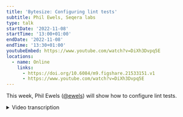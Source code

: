 ```yaml
---
title: 'Bytesize: Configuring lint tests'
subtitle: Phil Ewels, Seqera labs
type: talk
startDate: '2022-11-08'
startTime: '13:00+01:00'
endDate: '2022-11-08'
endTime: '13:30+01:00'
youtubeEmbed: https://www.youtube.com/watch?v=DiXh3Dvpq5E
locations:
  - name: Online
    links:
      - https://doi.org/10.6084/m9.figshare.21533151.v1
      - https://www.youtube.com/watch?v=DiXh3Dvpq5E
---
```


This week, Phil Ewels ([@ewels](https://github.com/ewels)) will show how to configure lint tests.

<details markdown="1"><summary>Video transcription</summary>
:::note
The content has been edited to make it reader-friendly
:::

[0:01](https://www.youtube.com/watch?v=DiXh3Dvpq5E&t=1)
Hello, everyone. Welcome to today's bytesize talk. My name is Franziska Bonath. I'm today's host. But before we go into the talk, I would like to highlight an event. As you all know, we had a hackathon not long ago, which was hugely successful. And good news, there will be another one coming up in March 2023. This one will be a completely virtual event, but we are planning to have local communities come together and join forces. So if you want to host one of those, please contact us or add a pull request to the website where you can add your own site.
So, this is enough of announcements. Now I would like to hand over to Phil, who's giving today's talk. He is talking about configuring linting.

[1:07](https://www.youtube.com/watch?v=DiXh3Dvpq5E&t=67)
This is me stepping in, doing a bit of a last minute talk again. So sorry for the late advertisement about this one, and about what the talk topic would be. We realized, actually as Fran had been telling us for a couple of weeks, that we were running out of talks, but we only really realized yesterday that we didn't have anything scheduled for today. So we had a look through a list of suggestions, and this was one which had been asked - or requested - a couple of times. So I thought I'd jump in and try and talk everyone through nf-core linting. What it is, how it works, but most importantly, how to configure it.

[1:40](https://www.youtube.com/watch?v=DiXh3Dvpq5E&t=100)
This is going to be particularly interesting for both people building nf-core pipelines, but also people working with nf-core tooling outside of the nf-core ecosystem, where maybe some of these tests are not really relevant to you. But it's good for everyone to understand how it works and how to configure it. In the spirit of last minute decisions, I'm going to be live demoing everything. My apologies in advance if everything breaks horribly, but let's see how it goes.

[2:13](https://www.youtube.com/watch?v=DiXh3Dvpq5E&t=133)
Hopefully you can all see my screen. Move your faces over here. Wonderful. First things first, just a reminder about where the documentation is for all of this. So this is the nf-core website. If you head on over to the tools page up at the top here, you find the section for nf-core lint. This is the documentation. It pretty much tells you everything I'm going to tell you. If you get distracted by a dog or a neighbour or something, or if you forget everything else I'm going to tell you about, then just remember this. There is documentation on the website and you can read it and it explains how everything works. With that said, let's jump in and do some demo and walk through what we're going to be talking about today.

[3:04](https://www.youtube.com/watch?v=DiXh3Dvpq5E&t=184)
Just before we started recording, I created a new pipeline. I just did `nf-core create`, which made me a new empty pipeline. Then I updated the modules and I cleared out some of the template stuff so that we're up and running with a clean pipeline. If I do `git log`, you can see I've just got two commits from when we started preparation for this talk and just resolving the link warnings.

[3:33](https://www.youtube.com/watch?v=DiXh3Dvpq5E&t=213)
Now, what is code linting or linter? Basically, a code linter has a set of rules about how code should look and how it should work. It checks the code and gives you passes or failures in a series of tests. Typically, when you talk about code linters, you're also talking about code formatting. So, for example, you can have a JavaScript or JSON code formatter or Python code formatter. These have linting tests where they look at the code and they can also reformat the code for you. We're not talking about that today. The nf-core linter doesn't have anything to do with code formatting. It's just a set of rules and it's a way to inspect code for standardization. The linting has been around for nf-core since we started the project and is a fairly crucial part of how we work. It allows the community to scale because we do so much work with code review where other people are reviewing code that you're writing. Having a set of automated tests means that we can be a bit more confident that things are adhering to the principles and not breaking stuff without having to check really, really carefully. By automating the things that we are commonly asking for, it streamlines this process of code review and makes the general code quality better. This is pretty much how the nf-core lint tools have evolved over time. It started off with a couple of minor things. Every time we've come across the same thing a few times in a pull request, we say we should write a lint test for that so we can automatically test for this thing again in the future.

[5:10](https://www.youtube.com/watch?v=DiXh3Dvpq5E&t=310)
Another thing that's really important about it is it makes sure that everybody stays up to date with all the latest things, guidelines and rules for nf-core because these change over time. We have updates in the nf-core template and we do template synchronization, and all this stuff, and that rolls along. What happens is if you keep running nf-core lints on your code base over time, as retooling updates along with the template, you'll start to get failures where before it was passing. That's because it says it checks the code in your pipeline against the template. In some places it says this should be the same as the template. It's either out of date or you've edited it and that's a bad thing. So it also forces everyone to stay up to date and in sync. That's why we have retooling. That's why we have nf-core linting.

[5:56](https://www.youtube.com/watch?v=DiXh3Dvpq5E&t=354)
If I do `nf-core help`, you'll see that it's one of the commands here, commands for developers. The basic one is `nf-core lint`. You can also call it just specifically for modules. So it's an `nf-core modules lint` and that calls just a subset of those tests. But generally speaking, you just do `nf-core lint` and it just checks everything. I'm currently sat in my working directory as the root of the pipeline. Here it's run 182 different tests and they all passed and nothing failed. That's great! When I push commits and open pull requests to GitHub and things, we have automated continuous integration tests, zero tests, and they run the same command on the code. That means when you open a pull request, those tests automatically run and you get a green tick or red cross saying whether this is good or bad. We have different statuses that the tests can have: they can be passed, they can fail (which obviously is bad) and they can throw warnings. With warnings, they don't actually fail the CI, so you'll still get a green tick. But it tells you in the text message when you check the text that there's something which is maybe not ideal. Hopefully when you're creating pull requests, you also get a little comment automatically added, which summarizes the results in the body of the pull request. To give you visibility, especially for these warnings, which might fly under the radar otherwise.

[7:15](https://www.youtube.com/watch?v=DiXh3Dvpq5E&t=435)
What we're particularly interested about today is this category of tests, which are ignored. I'm going to come on and tell you how to ignore CI tests. But first, let's make something fail. So if I open up VS Code here, this is my pipeline that I've just created. I'm going to dig in as different, lots of different tests which I could make fail. But I'm going to start off by doing something very simple. We've got the readme file here. One of the tests checks that the nf-core readmes look like nf-core readmes. All nf-core readmes have these badges at the top. I'll show you what I mean if I go to RNA-Seq. Go to github.com and look at the main readme on when you load up the repo. It's got these badges along the top, which says it works with Nextflow and you need this version or whatever. We have a lint test that checks these badges are there and correctly formatted and consistent. For example, it says the minimum version of Nextflow you need. You also define that in the config file down here. It's quite easy to let these two fall out of sync. We have a lint test which checks this button in the readme. Simple. So I'm going to break it by deleting those. It's gone. The markdown file is still totally valid. It just doesn't have any of the buttons at the top.

[8:32](https://www.youtube.com/watch?v=DiXh3Dvpq5E&t=512)
OK, so proof of principle, nf-core lint now should hopefully fail. OK, it didn't fail. It gave us a warning. Close enough. Really important about this is, when you see these warnings, you get a summary text saying didn't have a Nextflow minimum version badge. But it might be that you don't completely understand what the message is or it's a bit unclear. Most browsers will handle these hyperlinks in the terminal and where it says readme, that's the identifier for this test. If I hold, I'm on a Mac, so if I hold command, I think on Linux and Windows, it's control. I can click that and it's going to open up a tab in my web browser and it's going to go specifically to the test ID called "readme". This is where we have longer form documentation about this specific lint test. Here you can see it says it needs to have a Nextflow badge and it should look like this and it should be the right thing. It should have a bioconda badge and everything. So this is where the long form documentation about these lint tests are. You can also find it if you go to tools and then somewhere under tools. I always forget. Anyway, you follow that link here and it tells you all about it.

[9:49](https://www.youtube.com/watch?v=DiXh3Dvpq5E&t=589)
I noticed that this is quite specific, it's not just editing the whole file, but it's just this part of the readme file is checked and there are other ones as well. If I go into, let me see, assets, multiqc.config, do `foo: bar`, then I should get, I think, a failure about editing the multiqc file. And... no. OK, I managed to do something right there. But anyway, there's certain files where you can get a failure for putting stuff at the start, but if you stick it at the end, it will be valid and things. That test is, I think, called "files unchanged" here. So I should have picked one which is actually tested. These ones, you can add extra stuff and see - the gitignore file, for example. So, yeah, these are all different lint tests and they're documented here.

[10:51](https://www.youtube.com/watch?v=DiXh3Dvpq5E&t=651)
Obviously I could fix this readme file by putting the badges back in, rerunning a template, etc, or reading the documentation and seeing what's required. But in this case, maybe I don't want to do that. Maybe I'm building outside of nf-core and I don't want to have the nf-core badges at the top and I want to do my own thing. That's fine. How do I go about doing that? I need to ignore this test! The way I do that is when you run `nf-core create`, you get a config file for nf-core, this one, ".nf-core.yml", which is a hidden file. Depending on how you're looking at your files, you may need to show hidden files. In here, by default, we just have this. It just says this repository is a pipeline. This has to do with working with modules. But I can add a new key in here called "lint". Under "lint", I'm going to give the name of the test that failed, which is called "readme". I'm going to set it to false. I'm going to hit save. That's what it is. I'm going to rerun linting now. Now it says pipeline test ignored. It just says it didn't run this test. Because of that, nothing failed and everything's fine. That's basically all there is to it.

[12:03](https://www.youtube.com/watch?v=DiXh3Dvpq5E&t=723)
If there are any of these lint tests you don't like that you are sure that it's doing what you want it to be doing, then you can just say ignore this test and it will be ignored. This is quite a blunt tool. I've just ignored this entire lint test called "readme". For example, if I go in and I change... let's do "files exist" here. So I'm going to delete the editor config file. `nf-core lint`. Then it should throw a failure because this is a required file and it's not there. So it takes me here. Now I could do `files_exist: false` and that will disable the entire lint test. That's fine. That makes everything work. But it's a bit of a blunt tool because now it's not checking for the presence of any files. So it's allowing me to delete that one file, but it's now not checking for the presence of any of these files, which is maybe overkill because it was just that one file I care about. Now, some of the lint tests then allow you to provide a bit more information. In this case, what was the file I deleted? Editor config. Instead of just saying "false", I can actually give the name of the file there. I think it has to be a list. Now, when I run this again, hopefully it should still pass. But now it ignores just that one specific file. So this isn't possible for every single one nf-core lint tests, you have to check the documentation. But certainly "files_exist" and "files_unchanged", which are probably two of the ones which come up the most frequently.

[13:54](https://www.youtube.com/watch?v=DiXh3Dvpq5E&t=834)
You can specify exactly which files you want to ignore and then you keep the value of the rest of the lint test there, which checks all the other stuff, which is generally a good thing. Right. 13.14, that's my 15 minutes. It's a very short and sharp bytesize talk this time. Very specific about this one thing. But hopefully that's helpful. Hopefully this will be a useful resource for anyone coming back to this in the future, asking about how lint configs work. If you have any questions or feedback or suggestions, then please shout and I'll do my best to answer any questions if there are any now. Fran back to you.

[14:33](https://www.youtube.com/watch?v=DiXh3Dvpq5E&t=873)
(host) Yeah. Hi. So everyone can unmute themselves if they want to and just ask the question right away. I don't see anything coming up for now. I mean, you don't have to ask now. Obviously, as usual, you can come to Slack, either ask your questions in #bytesize or in the #help. As usual, I would like to thank the Chan Zuckerberg Initiative for funding the talks, of course, Phil, for this very-short-notice talk today and the audience for listening.

[15:12](https://www.youtube.com/watch?v=DiXh3Dvpq5E&t=912)
Also, just say on Slack that there's a Slack channel called Linting. I think it's called Linting, which is the place to go for any specific questions about Linting when you're generally confused.
(host) Yeah, I should have known there's always a Slack channel for everything. Thank you, Phil.
Always.

</details>
